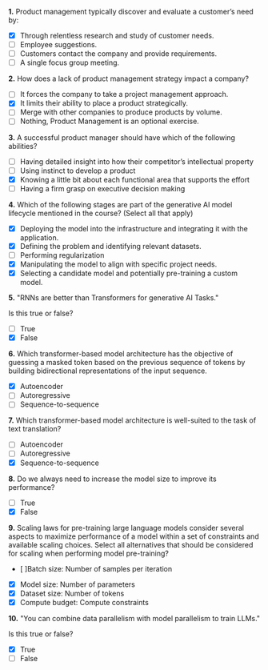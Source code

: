 **1.** Product management typically discover and evaluate a customer’s need by:
- [x] Through relentless research and study of customer needs.
- [ ] Employee suggestions.
- [ ] Customers contact the company and provide requirements. 
- [ ] A single focus group meeting.

**2.** How does a lack of product management strategy impact a company? 
- [ ] It forces the company to take a project management approach. 
- [x] It limits their ability to place a product strategically. 
- [ ] Merge with other companies to produce products by volume.
- [ ] Nothing, Product Management is an optional exercise. 

**3.** A successful product manager should have which of the following abilities?
- [ ] Having detailed insight into how their competitor’s intellectual property
- [ ] Using instinct to develop a product
- [x] Knowing a little bit about each functional area that supports the effort
- [ ] Having a firm grasp on executive decision making

**4.** Which of the following stages are part of the generative AI model lifecycle mentioned in the course? (Select all that apply)
- [x] Deploying the model into the infrastructure and integrating it with the application.
- [x] Defining the problem and identifying relevant datasets.
- [ ] Performing regularization
- [x] Manipulating the model to align with specific project needs.
- [x] Selecting a candidate model and potentially pre-training a custom model.

**5.** "RNNs are better than Transformers for generative AI Tasks."

Is this true or false?
- [ ] True
- [x] False

**6.** Which transformer-based model architecture has the objective of guessing a masked token based on the previous sequence of tokens by building bidirectional representations of the input sequence.
- [x] Autoencoder
- [ ] Autoregressive
- [ ] Sequence-to-sequence

**7.** Which transformer-based model architecture is well-suited to the task of text translation?
- [ ] Autoencoder
- [ ] Autoregressive
- [x] Sequence-to-sequence

**8.** Do we always need to increase the model size to improve its performance?
- [ ] True
- [x] False

**9.** Scaling laws for pre-training large language models consider several aspects to maximize performance of a model within a set of constraints and available scaling choices. Select all alternatives that should be considered for scaling when performing model pre-training?
- [ ]Batch size: Number of samples per iteration 
- [x] Model size: Number of parameters
- [x] Dataset size: Number of tokens
- [x] Compute budget: Compute constraints

**10.** "You can combine data parallelism with model parallelism to train LLMs."

Is this true or false?
- [x] True
- [ ] False
